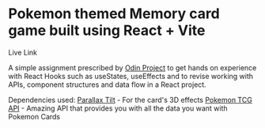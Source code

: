 # Pokemon themed Memory card game built using React + Vite

Live Link 

A simple assignment prescribed by [Odin Project](https://www.theodinproject.com/lessons/node-path-react-new-memory-card) to get hands on experience with React Hooks such as useStates, useEffects and to revise working with APIs, component structures and data flow in a React project.

Dependencies used:
[Parallax Tilt](https://www.npmjs.com/package/react-parallax-tilt)  - For the card's 3D effects
[Pokemon TCG API](https://pokemontcg.io/) - Amazing API that provides you with all the data you want with Pokemon Cards
